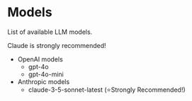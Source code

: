 # Models
List of available LLM models.

Claude is strongly recommended!

- OpenAI models
    - gpt-4o
    - gpt-4o-mini
- Anthropic models
    - claude-3-5-sonnet-latest (⭐️Strongly Recommended!) 
